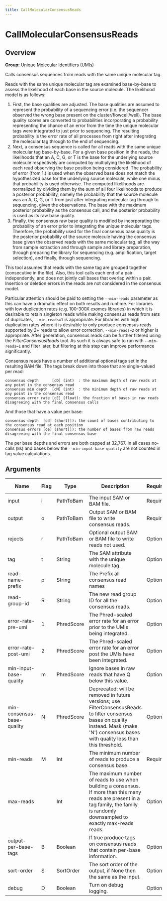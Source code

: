 ```yaml
---
title: CallMolecularConsensusReads
---
```


# CallMolecularConsensusReads

## Overview
**Group:** Unique Molecular Identifiers (UMIs)

Calls consensus sequences from reads with the same unique molecular tag.

Reads with the same unique molecular tag are examined base-by-base to assess the likelihood of each base in the
source molecule.  The likelihood model is as follows:

1. First, the base qualities are adjusted. The base qualities are assumed to represent the probability of a
   sequencing error (i.e. the sequencer observed the wrong base present on the cluster/flowcell/well). The base
   quality scores are converted to probabilities incorporating a probability representing the chance of an error
   from the time the unique molecular tags were integrated to just prior to sequencing.  The resulting probability
   is the error rate of all processes from right after integrating the molecular tag through to the end of
   sequencing.
2. Next, a consensus sequence is called for all reads with the same unique molecular tag base-by-base.  For a
   given base position in the reads, the likelihoods that an A, C, G, or T is the base for the underlying
   source molecule respectively are computed by multiplying the likelihood of each read observing the base
   position being considered.  The probability of error (from 1.) is used when the observed base does not match
   the hypothesized base for the underlying source molecule, while one minus that probability is used otherwise.
   The computed likelihoods are normalized by dividing them by the sum of all four likelihoods to produce a
   posterior probability, namely the probability that the source molecule was an A, C, G, or T from just after
   integrating molecular tag through to sequencing, given the observations.  The base with the maximum posterior
   probability as the consensus call, and the posterior probability is used as its raw base quality.
3. Finally, the consensus raw base quality is modified by incorporating the probability of an error prior to
   integrating the unique molecular tags.  Therefore, the probability used for the final consensus base
   quality is the posterior probability of the source molecule having the consensus base given the observed
   reads with the same molecular tag, all the way from sample extraction and through sample and library
   preparation, through preparing the library for sequencing (e.g. amplification, target selection), and finally,
   through sequencing.

This tool assumes that reads with the same tag are grouped together (consecutive in the file). Also, this tool
calls each end of a pair independently, and does not jointly call bases that overlap within a pair.  Insertion or
deletion errors in the reads are not considered in the consensus model.

Particular attention should be paid to setting the `--min-reads` parameter as this can have a dramatic effect on
both results and runtime.  For libraries with low duplication rates (e.g. 100-300X exomes libraries) in which it
is desirable to retain singleton reads while making consensus reads from sets of duplicates, `--min-reads=1` is
appropriate.  For libraries with high duplication rates where it is desirable to only produce consensus reads
supported by 2+ reads to allow error correction, `--min-reads=2` or higher is appropriate.  After generation,
consensus reads can be further filtered using the _FilterConsensusReads_ tool.  As such it is always safe to run
with `--min-reads=1` and filter later, but filtering at this step can improve performance significantly.

Consensus reads have a number of additional optional tags set in the resulting BAM file.  The tags break down into
those that are single-valued per read:

```
consensus depth      [cD] (int)  : the maximum depth of raw reads at any point in the consensus read
consensus min depth  [cM] (int)  : the minimum depth of raw reads at any point in the consensus read
consensus error rate [cE] (float): the fraction of bases in raw reads disagreeing with the final consensus calls
```

And those that have a value per base:

```
consensus depth  [cd] (short[]): the count of bases contributing to the consensus read at each position
consensus errors [ce] (short[]): the number of bases from raw reads disagreeing with the final consensus base
```

The per base depths and errors are both capped at 32,767. In all cases no-calls (`N`s) and bases below the
`--min-input-base-quality` are not counted in tag value calculations.

## Arguments

|Name|Flag|Type|Description|Required?|Max Values|Default Value(s)|
|----|----|----|-----------|---------|----------|----------------|
|input|i|PathToBam|The input SAM or BAM file.|Required|1||
|output|o|PathToBam|Output SAM or BAM file to write consensus reads.|Required|1||
|rejects|r|PathToBam|Optional output SAM or BAM file to write reads not used.|Optional|1||
|tag|t|String|The SAM attribute with the unique molecule tag.|Optional|1|MI|
|read-name-prefix|p|String|The Prefix all consensus read names|Optional|1||
|read-group-id|R|String|The new read group ID for all the consensus reads.|Optional|1|A|
|error-rate-pre-umi|1|PhredScore|The Phred-scaled error rate for an error prior to the UMIs being integrated.|Optional|1|45|
|error-rate-post-umi|2|PhredScore|The Phred-scaled error rate for an error post the UMIs have been integrated.|Optional|1|40|
|min-input-base-quality|m|PhredScore|Ignore bases in raw reads that have Q below this value.|Optional|1|10|
|min-consensus-base-quality|N|PhredScore|Deprecated: will be removed in future versions; use FilterConsensusReads to filter consensus bases on quality instead. Mask (make 'N') consensus bases with quality less than this threshold.|Optional|1|2|
|min-reads|M|Int|The minimum number of reads to produce a consensus base.|Required|1||
|max-reads||Int|The maximum number of reads to use when building a consensus. If more than this many reads are present in a tag family, the family is randomly downsampled to exactly max-reads reads.|Optional|1||
|output-per-base-tags|B|Boolean|If true produce tags on consensus reads that contain per-base information.|Optional|1|true|
|sort-order|S|SortOrder|The sort order of the output, if None then the same as the input.|Optional|1|queryname|
|debug|D|Boolean|Turn on debug logging.|Optional|1|false|

